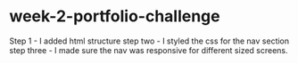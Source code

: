 # week-2-portfolio-challenge
Step 1 - I added html structure
step two - I styled the css for the nav section 
step three - I made sure the nav was responsive for different sized screens.